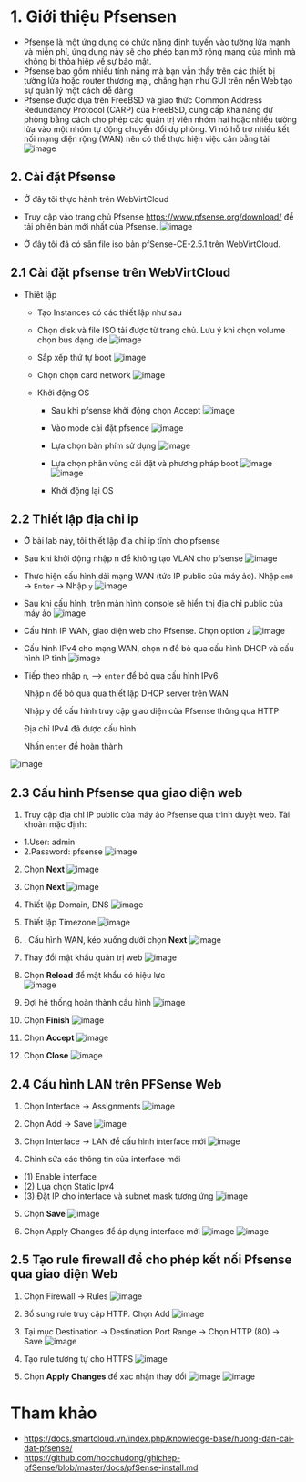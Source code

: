 # 1. Giới thiệu Pfsensen 
- Pfsense là một ứng dụng có chức năng định tuyến vào tường lửa mạnh và miễn phí, ứng dụng này sẽ cho phép bạn mở rộng mạng của mình mà không bị thỏa hiệp về sự bảo mật.
- Pfsense bao gồm nhiều tính năng mà bạn vẫn thấy trên các thiết bị tường lửa hoặc router thương mại, chẳng hạn như GUI trên nền Web tạo sự quản lý một cách dễ dàng
- Pfsense được dựa trên FreeBSD và giao thức Common Address Redundancy Protocol (CARP) của FreeBSD, cung cấp khả năng dự phòng bằng cách cho phép các quản trị viên nhóm hai hoặc nhiều tường lửa vào một nhóm tự động chuyển đổi dự phòng. Vì nó hỗ trợ nhiều kết nối mạng diện rộng (WAN) nên có thể thực hiện việc cân bằng tải
![image](image/imagem-k/Screenshot_2.png)

## 2. Cài đặt Pfsense

- Ở đây tôi thực hành trên WebVirtCloud
- Truy cập vào trang chủ Pfsense https://www.pfsense.org/download/ để tải phiên bản mới nhất của Pfsense. 
![image](image/imagem-k/Screenshot_3.png)


- Ở đây tôi đã có sẵn file iso bản pfSense-CE-2.5.1 trên WebVirtCloud.

##  2.1 Cài đặt pfsense trên WebVirtCloud
- Thiêt lập
    - Tạo Instances có các thiết lập như sau

    - Chọn disk và file ISO tải được từ trang chủ. Lưu ý khi chọn volume chọn bus dạng ide
![image](image/imagem-k/Screenshot_4.png)

    - Sắp xếp thứ tự boot
![image](image/imagem-k/Screenshot_5.png)

    - Chọn chọn card network
![image](image/imagem-k/Screenshot_6.png)

  - Khởi động OS
    - Sau khi pfsense khởi động chọn Accept 
![image](image/imagem-k/Screenshot_7.png)
    
    - Vào mode cài đặt pfsence
![image](image/imagem-k/Screenshot_8.png)

    - Lựa chọn bàn phím sử dụng
![image](image/imagem-k/Screenshot_9.png)

    - Lựa chọn phân vùng cài đặt và phương pháp boot
![image](image/imagem-k/Screenshot_10.png)
![image](image/imagem-k/Screenshot_11.png)

    - Khởi động lại OS

## 2.2 Thiết lập địa chỉ ip  
- Ở bài lab này, tôi thiết lập địa chỉ ip tĩnh cho pfsense

- Sau khi khởi động nhập n để không tạo VLAN cho pfsense
![image](image/imagem-k/Screenshot_12.png)

-  Thực hiện cấu hình dải mạng WAN (tức IP public của máy ảo). Nhập `em0` -> `Enter` -> Nhập `y`
![image](image/imagem-k/Screenshot_13.png)

- Sau khi cấu hình, trên màn hình console sẽ hiển thị địa chỉ public của máy ảo 
![image](image/imagem-k/Screenshot_14.png)

- Cấu hình IP WAN, giao diện web cho Pfsense. Chọn option `2`
![image](image/imagem-k/Screenshot_15.png)

- Cấu hình IPv4 cho mạng WAN, chọn n để bỏ qua cấu hình DHCP và cấu hình IP tĩnh 
![image](image/imagem-k/Screenshot_16.png)

- Tiếp theo nhập `n`, --> `enter` để bỏ qua cấu hình IPv6. 

  Nhập `n` để bỏ qua qua thiết lập DHCP server trên WAN

  Nhập `y` để cấu hình truy cập giao diện của Pfsense thông qua HTTP
  
  Địa chỉ IPv4 đã được cấu hình 

  Nhấn `enter` để hoàn thành 

![image](image/imagem-k/Screenshot_17.png)


## 2.3  Cấu hình Pfsense qua giao diện web

1. Truy cập địa chỉ IP public của máy ảo Pfsense qua trình duyệt web. Tài khoản mặc định:
  - 1.User: admin
  - 2.Password: pfsense
![image](image/imagem-k/Screenshot_18.png)
2. Chọn **Next**
![image](image/imagem-k/Screenshot_19.png)

3. Chọn **Next**
![image](image/imagem-k/Screenshot_20.png)

4. Thiết lập Domain, DNS
![image](image/imagem-k/Screenshot_21.png)

5. Thiết lập Timezone
![image](image/imagem-k/Screenshot_22.png)

6. . Cấu hình WAN, kéo xuống dưới chọn **Next**
![image](image/imagem-k/Screenshot_23.png)

7. Thay đổi mật khẩu quản trị web
![image](image/imagem-k/Screenshot_24.png)

8. Chọn **Reload** để mật khẩu có hiệu lực  
![image](image/imagem-k/Screenshot_25.png)

9. Đợi hệ thống hoàn thành cấu hình 
![image](image/imagem-k/Screenshot_26.png)

10. Chọn **Finish**
![image](image/imagem-k/Screenshot_27.png)

11. Chọn **Accept**
![image](image/imagem-k/Screenshot_28.png)

12. Chọn **Close**
![image](image/imagem-k/Screenshot_29.png)

## 2.4 Cấu hình LAN trên PFSense Web
1. Chọn Interface -> Assignments
![image](image/imagem-k/Screenshot_36.png)

2. Chọn Add -> Save
![image](image/imagem-k/Screenshot_37.png)

3. Chọn Interface -> LAN để cấu hình interface mới
![image](image/imagem-k/Screenshot_38.png)

4. Chỉnh sửa các thông tin của interface mới

- (1) Enable interface
- (2) Lựa chọn Static Ipv4
- (3) Đặt IP cho interface và subnet mask tương ứng
![image](image/imagem-k/Screenshot_39.png)

5. Chọn **Save** 
![image](image/imagem-k/Screenshot_40.png)

6. Chọn Apply Changes để áp dụng interface mới 
![image](image/imagem-k/Screenshot_41.png)
![image](image/imagem-k/Screenshot_42.png)


## 2.5 Tạo rule firewall để cho phép kết nối Pfsense qua giao diện Web
1. Chọn Firewall -> Rules
![image](image/imagem-k/Screenshot_30.png)

2. Bổ sung rule truy cập HTTP. Chọn Add
![image](image/imagem-k/Screenshot_31.png)

3. Tại mục Destination -> Destination Port Range -> Chọn HTTP (80) -> Save
![image](image/imagem-k/Screenshot_32.png)

4. Tạo rule tương tự cho HTTPS
![image](image/imagem-k/Screenshot_33.png)

5. Chọn **Apply Changes** để xác nhận thay đổi
![image](image/imagem-k/Screenshot_34.png)
![image](image/imagem-k/Screenshot_35.png)




# Tham khảo 

- https://docs.smartcloud.vn/index.php/knowledge-base/huong-dan-cai-dat-pfsense/
- https://github.com/hocchudong/ghichep-pfSense/blob/master/docs/pfSense-install.md